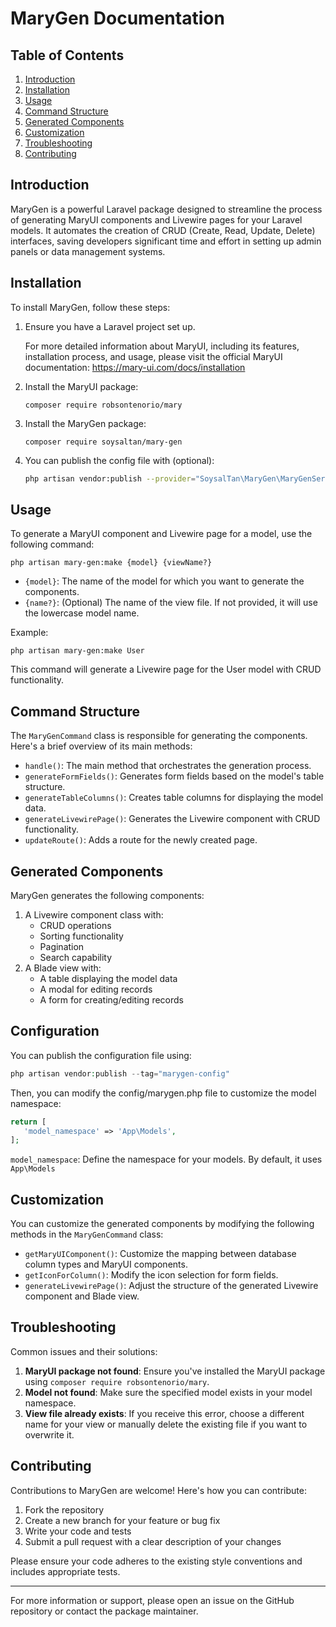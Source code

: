 # MaryGen Documentation

## Table of Contents
1. [Introduction](#introduction)
2. [Installation](#installation)
3. [Usage](#usage)
4. [Command Structure](#command-structure)
5. [Generated Components](#generated-components)
6. [Customization](#customization)
7. [Troubleshooting](#troubleshooting)
8. [Contributing](#contributing)

## Introduction

MaryGen is a powerful Laravel package designed to streamline the process of generating MaryUI components and Livewire pages for your Laravel models. It automates the creation of CRUD (Create, Read, Update, Delete) interfaces, saving developers significant time and effort in setting up admin panels or data management systems.

## Installation

To install MaryGen, follow these steps:

1. Ensure you have a Laravel project set up.

   For more detailed information about MaryUI, including its features, installation process, and usage, please visit the official MaryUI documentation:
   https://mary-ui.com/docs/installation


2. Install the MaryUI package:
   ```
   composer require robsontenorio/mary
   ```
3. Install the MaryGen package:
   ```
   composer require soysaltan/mary-gen
   ```

4. You can publish the config file with (optional):
    ```bash
    php artisan vendor:publish --provider="SoysalTan\MaryGen\MaryGenServiceProvider" --tag="config"
    ```

## Usage

To generate a MaryUI component and Livewire page for a model, use the following command:

```
php artisan mary-gen:make {model} {viewName?}
```

- `{model}`: The name of the model for which you want to generate the components.
- `{name?}`: (Optional) The name of the view file. If not provided, it will use the lowercase model name.

Example:
```
php artisan mary-gen:make User
```

This command will generate a Livewire page for the User model with CRUD functionality.

## Command Structure

The `MaryGenCommand` class is responsible for generating the components. Here's a brief overview of its main methods:

- `handle()`: The main method that orchestrates the generation process.
- `generateFormFields()`: Generates form fields based on the model's table structure.
- `generateTableColumns()`: Creates table columns for displaying the model data.
- `generateLivewirePage()`: Generates the Livewire component with CRUD functionality.
- `updateRoute()`: Adds a route for the newly created page.

## Generated Components

MaryGen generates the following components:

1. A Livewire component class with:
    - CRUD operations
    - Sorting functionality
    - Pagination
    - Search capability
2. A Blade view with:
    - A table displaying the model data
    - A modal for editing records
    - A form for creating/editing records

## Configuration
You can publish the configuration file using:

```php 
php artisan vendor:publish --tag="marygen-config"
```

Then, you can modify the config/marygen.php file to customize the model namespace:
```php
return [
   'model_namespace' => 'App\Models',
];
```

`model_namespace`: Define the namespace for your models. By default, it uses `App\Models`


## Customization

You can customize the generated components by modifying the following methods in the `MaryGenCommand` class:

- `getMaryUIComponent()`: Customize the mapping between database column types and MaryUI components.
- `getIconForColumn()`: Modify the icon selection for form fields.
- `generateLivewirePage()`: Adjust the structure of the generated Livewire component and Blade view.

## Troubleshooting

Common issues and their solutions:

1. **MaryUI package not found**: Ensure you've installed the MaryUI package using `composer require robsontenorio/mary`.
2. **Model not found**: Make sure the specified model exists in your model namespace.
3. **View file already exists**: If you receive this error, choose a different name for your view or manually delete the existing file if you want to overwrite it.

## Contributing

Contributions to MaryGen are welcome! Here's how you can contribute:

1. Fork the repository
2. Create a new branch for your feature or bug fix
3. Write your code and tests
4. Submit a pull request with a clear description of your changes

Please ensure your code adheres to the existing style conventions and includes appropriate tests.

---

For more information or support, please open an issue on the GitHub repository or contact the package maintainer.
